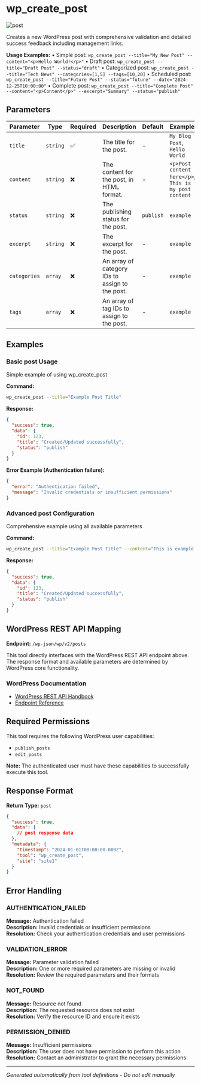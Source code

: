 # wp_create_post

![post](https://img.shields.io/badge/category-post-lightgrey)

Creates a new WordPress post with comprehensive validation and detailed success feedback including management links.

**Usage Examples:**
• Simple post: `wp_create_post --title="My New Post" --content="<p>Hello World!</p>"`
• Draft post: `wp_create_post --title="Draft Post" --status="draft"`
• Categorized post: `wp_create_post --title="Tech News" --categories=[1,5] --tags=[10,20]`
• Scheduled post: `wp_create_post --title="Future Post" --status="future" --date="2024-12-25T10:00:00"`
• Complete post: `wp_create_post --title="Complete Post" --content="<p>Content</p>" --excerpt="Summary" --status="publish"`

## Parameters

| Parameter | Type | Required | Description | Default | Examples |
|-----------|------|----------|-------------|---------|----------|
| `title` | `string` | ✅ | The title for the post. | - | `My Blog Post`, `Hello World` |
| `content` | `string` | ❌ | The content for the post, in HTML format. | - | `<p>Post content here</p>`, `This is my post content` |
| `status` | `string` | ❌ | The publishing status for the post. | `publish` | `example` |
| `excerpt` | `string` | ❌ | The excerpt for the post. | - | `example` |
| `categories` | `array` | ❌ | An array of category IDs to assign to the post. | - | `example` |
| `tags` | `array` | ❌ | An array of tag IDs to assign to the post. | - | `example` |

## Examples

### Basic post Usage

Simple example of using wp_create_post

**Command:**
```bash
wp_create_post --title="Example Post Title"
```

**Response:**
```json
{
  "success": true,
  "data": {
    "id": 123,
    "title": "Created/Updated successfully",
    "status": "publish"
  }
}
```

**Error Example (Authentication failure):**
```json
{
  "error": "Authentication failed",
  "message": "Invalid credentials or insufficient permissions"
}
```


### Advanced post Configuration

Comprehensive example using all available parameters

**Command:**
```bash
wp_create_post --title="Example Post Title" --content="This is example content for the post." --status="publish" --excerpt="example_value" --categories="example_value" --tags="example_value"
```

**Response:**
```json
{
  "success": true,
  "data": {
    "id": 123,
    "title": "Created/Updated successfully",
    "status": "publish"
  }
}
```




## WordPress REST API Mapping

**Endpoint:** `/wp-json/wp/v2/posts`

This tool directly interfaces with the WordPress REST API endpoint above. The response format and available parameters are determined by WordPress core functionality.

### WordPress Documentation
- [WordPress REST API Handbook](https://developer.wordpress.org/rest-api/)
- [Endpoint Reference](https://developer.wordpress.org/rest-api/reference/)


## Required Permissions

This tool requires the following WordPress user capabilities:

- `publish_posts`
- `edit_posts`

**Note:** The authenticated user must have these capabilities to successfully execute this tool.


## Response Format

**Return Type:** `post`

```json
{
  "success": true,
  "data": {
    // post response data
  },
  "metadata": {
    "timestamp": "2024-01-01T00:00:00.000Z",
    "tool": "wp_create_post",
    "site": "site1"
  }
}
```

## Error Handling

### AUTHENTICATION_FAILED

**Message:** Authentication failed  
**Description:** Invalid credentials or insufficient permissions  
**Resolution:** Check your authentication credentials and user permissions


### VALIDATION_ERROR

**Message:** Parameter validation failed  
**Description:** One or more required parameters are missing or invalid  
**Resolution:** Review the required parameters and their formats


### NOT_FOUND

**Message:** Resource not found  
**Description:** The requested resource does not exist  
**Resolution:** Verify the resource ID and ensure it exists


### PERMISSION_DENIED

**Message:** Insufficient permissions  
**Description:** The user does not have permission to perform this action  
**Resolution:** Contact an administrator to grant the necessary permissions




---

*Generated automatically from tool definitions - Do not edit manually*
